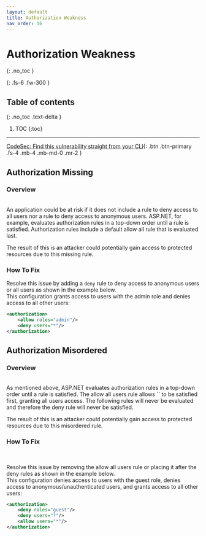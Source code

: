 ```yaml
---
layout: default
title: Authorization Weakness
nav_order: 16
---
```

# Authorization Weakness
{: .no_toc }

{: .fs-6 .fw-300 }

## Table of contents
{: .no_toc .text-delta }

1. TOC
{:toc}

---
[CodeSec: Find this vulnerability straight from your CLI](https://www.contrastsecurity.com/developer/codesec/){: .btn .btn-primary .fs-4 .mb-4 .mb-md-0 .mr-2 }

## Authorization Missing 
### Overview 
<br/>
An application could be at risk if it does not include a rule to deny access to all users nor a rule to deny access to anonymous users. 
ASP.NET, for example, evaluates authorization rules in a top-down order until a rule is satisfied. Authorization rules include a default allow all rule that is evaluated last.
<br/> 

The result of this is an attacker could potentially gain access to protected resources due to this missing rule.


### How To Fix 

Resolve this issue by adding a `deny` rule to deny access to anonymous users or all users as shown in the example below.  
This configuration grants access to users with the admin role and denies access to all other users: 

```xml 
<authorization>
	<allow roles="admin"/>
	<deny users="*"/>
</authorization>
```


## Authorization Misordered
### Overview  
<br/>
As mentioned above, ASP.NET evaluates authorization rules in a top-down order until a rule is satisfied. The allow all users rule allows `<users="*"/>` to be satisfied first, granting all users access. The following rules will never be evaluated and therefore the deny rule will never be satisfied.

The result of this is an attacker could potentially gain access to protected resources due to this misordered rule. 

### How To Fix 
<br/>

Resolve this issue by removing the allow all users rule or placing it after the deny rules as shown in the example below.  
This configuration denies access to users with the guest role, denies access to anonymous/unauthenticated users, and grants access to all other users: 

```xml
<authorization>
	<deny roles="guest"/>
	<deny users="?"/>
	<allow users="*"/>
</authorization>
```
